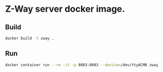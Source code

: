# Z-Way server docker image.

## Build
```sh
docker build -t zway .
```

## Run
```sh
docker container run --rm -it -p 8083:8083 --device=/dev/ttyACM0 zway
```


